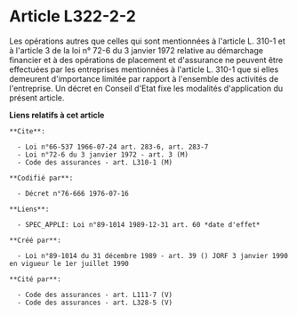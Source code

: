 # Article L322-2-2

Les opérations autres que celles qui sont mentionnées à l'article L. 310-1 et à l'article 3 de la loi n° 72-6 du 3 janvier
1972 relative au démarchage financier et à des opérations de placement et d'assurance ne peuvent être effectuées par les
entreprises mentionnées à l'article L. 310-1 que si elles demeurent d'importance limitée par rapport à l'ensemble des
activités de l'entreprise. Un décret en Conseil d'Etat fixe les modalités d'application du présent article.

**Liens relatifs à cet article**

	**Cite**:

	  - Loi n°66-537 1966-07-24 art. 283-6, art. 283-7
	  - Loi n°72-6 du 3 janvier 1972 - art. 3 (M)
	  - Code des assurances - art. L310-1 (M)

	**Codifié par**:

	  - Décret n°76-666 1976-07-16

	**Liens**:

	  - SPEC_APPLI: Loi n°89-1014 1989-12-31 art. 60 *date d'effet*

	**Créé par**:

	  - Loi n°89-1014 du 31 décembre 1989 - art. 39 () JORF 3 janvier 1990 en vigueur le 1er juillet 1990

	**Cité par**:

	  - Code des assurances - art. L111-7 (V)
	  - Code des assurances - art. L328-5 (V)

